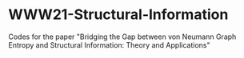 # WWW21-Structural-Information
Codes for the paper "Bridging the Gap between von Neumann Graph Entropy and Structural Information: Theory and Applications"
